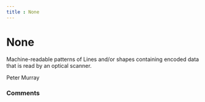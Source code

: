 ```yaml
---
title : None
---
```

None
=====================
Machine-readable patterns of Lines and/or shapes containing encoded data
that is read by an optical scanner.

Peter Murray

### Comments ###


